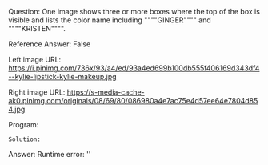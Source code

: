 Question: One image shows three or more boxes where the top of the box is visible and lists the color name including """"GINGER"""" and """"KRISTEN"""".

Reference Answer: False

Left image URL: https://i.pinimg.com/736x/93/a4/ed/93a4ed699b100db555f406169d343df4--kylie-lipstick-kylie-makeup.jpg

Right image URL: https://s-media-cache-ak0.pinimg.com/originals/08/69/80/086980a4e7ac75e4d57ee64e7804d854.jpg

Program:

```
Solution:
```
Answer: Runtime error: ''


